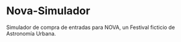 # Nova-Simulador
Simulador de compra de entradas para NOVA, un Festival ficticio de Astronomía Urbana.
